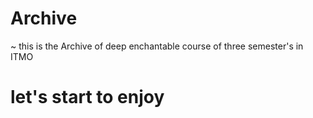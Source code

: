 # Archive

~ this is the Archive of deep enchantable course of three semester's in ITMO
# let's start to enjoy
